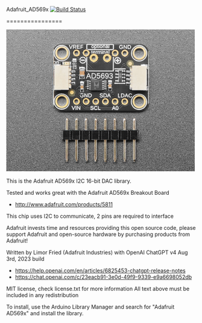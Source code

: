 Adafruit_AD569x [![Build Status](https://github.com/adafruit/Adafruit_AD569x/workflows/Arduino%20Library%20CI/badge.svg)](https://github.com/adafruit/Adafruit_AD569x/actions)

================

<a href="https://www.adafruit.com/product/5811"><img src="assets/board.jpg?raw=true" width="500px"></a>

This is the Adafruit AD569x I2C 16-bit DAC library.

Tested and works great with the Adafruit AD569x Breakout Board 
* http://www.adafruit.com/products/5811

This chip uses I2C to communicate, 2 pins are required to interface

Adafruit invests time and resources providing this open source code, please support Adafruit and open-source hardware by purchasing products from Adafruit!

Written by Limor Fried (Adafruit Industries) with OpenAI ChatGPT v4 Aug 3rd, 2023 build
  * https://help.openai.com/en/articles/6825453-chatgpt-release-notes
  * https://chat.openai.com/c/23eacb91-3e0d-49f9-9339-e9a6698052db

MIT license, check license.txt for more information
All text above must be included in any redistribution

To install, use the Arduino Library Manager and search for "Adafruit AD569x" and install the library.

